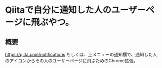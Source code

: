 # Qiitaで自分に通知した人のユーザーページに飛ぶやつ。

## 概要
https://qiita.com/notifications もしくは、上メニューの通知欄で、通知した人のアイコンからその人のユーザーページに飛ぶためのChrome拡張。
